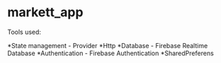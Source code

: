 # markett_app

Tools used: 

*State management - Provider
*Http
*Database - Firebase Realtime Database
*Authentication  - Firebase Authentication
*SharedPreferens
